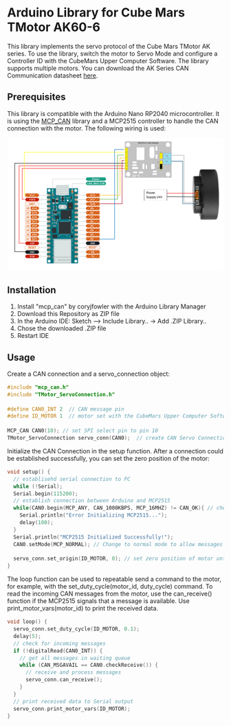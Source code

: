 # Arduino Library for Cube Mars TMotor AK60-6

This library implements the servo protocol of the Cube Mars TMotor AK series. To use the library, switch the motor to Servo Mode and configure a Controller ID with the CubeMars Upper Computer Software. The library supports multiple motors. You can download the AK Series CAN Communication datasheet [here](https://www.cubemars.com/article.php?id=261).

## Prerequisites
This library is compatible with the Arduino Nano RP2040 microcontroller. It is using the [MCP_CAN](https://github.com/coryjfowler/MCP_CAN_lib) library and a MCP2515 controller to handle the CAN connection with the motor. The following wiring is used:

![plot](basic_wiring.png)

## Installation
1. Install "mcp_can" by coryjfowler with the Arduino Library Manager
2. Download this Repository as ZIP file
3. In the Arduino IDE: Sketch --> Include Library.. -> Add .ZIP Library..
4. Chose the downloaded .ZIP file
5. Restart IDE

## Usage
Create a CAN connection and a servo_connection object:
```C++
#include "mcp_can.h"
#include "TMotor_ServoConnection.h"

#define CAN0_INT 2  // CAN message pin
#define ID_MOTOR 1  // motor set with the CubeMars Upper Computer Software

MCP_CAN CAN0(10); // set SPI select pin to pin 10
TMotor_ServoConnection servo_conn(CAN0);  // create CAN Servo Connection
```

Initialize the CAN Connection in the setup function. After a connection could be established successfully, you can set the zero position of the motor:
```C++
void setup() {
  // establisehd serial connection to PC
  while (!Serial);
  Serial.begin(115200);
  // establish connection between Arduino and MCP2515
  while(CAN0.begin(MCP_ANY, CAN_1000KBPS, MCP_16MHZ) != CAN_OK){ // check if conenction could be establisehd; retry if not
    Serial.println("Error Initializing MCP2515...");
    delay(100);
  } 
  Serial.println("MCP2515 Initialized Successfully!");
  CAN0.setMode(MCP_NORMAL); // Change to normal mode to allow messages to be transmitted

  servo_conn.set_origin(ID_MOTOR, 0); // set zero position of motor until power-off
}
```

The loop function can be used to repeatable send a command to the motor, for example, with the set_duty_cycle(motor_id, duty_cycle) command. To read the incoming CAN messages from the motor, use the can_receive() function if the MCP2515 signals that a message is available. Use print_motor_vars(motor_id) to print the received data.
```C++
void loop() {
  servo_conn.set_duty_cycle(ID_MOTOR, 0.1);
  delay(5);
  // check for incoming messages
  if (!digitalRead(CAN0_INT)) {
    // get all messages in waiting queue
    while (CAN_MSGAVAIL == CAN0.checkReceive()) {
      // receive and process messages
      servo_conn.can_receive();
    }
  }
  // print received data to Serial output
  servo_conn.print_motor_vars(ID_MOTOR);
}
```
